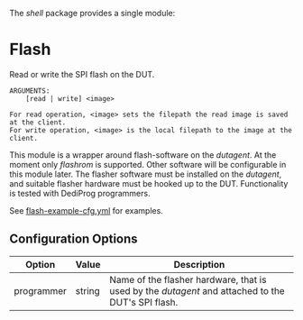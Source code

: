The _shell_ package provides a single module:

# Flash

Read or write the SPI flash on the DUT.

```
ARGUMENTS:
	[read | write] <image>

For read operation, <image> sets the filepath the read image is saved at the client. 
For write operation, <image> is the local filepath to the image at the client.

```

This module is a wrapper around flash-software on the _dutagent_. At the moment only _flashrom_ is supported.
Other software will be configurable in this module later. The flasher software must be installed on the _dutagent_, and
 suitable flasher hardware must be hooked up to the DUT. Functionality is tested with DediProg programmers.

See [flash-example-cfg.yml](./flash-example-cfg.yml) for examples. 

## Configuration Options

| Option     | Value  | Description                                                                                       |
|------------|--------|---------------------------------------------------------------------------------------------------|
| programmer | string | Name of the flasher hardware, that is used by the _dutagent_ and attached to the DUT's SPI flash. |
